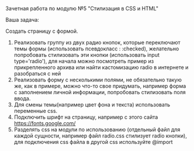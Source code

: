 Зачетная работа по модулю №5 "Стилизация в CSS и HTML"

Ваша задача:

Создать страницу с формой.
1. Реализовать группу из двух радио кнопок, которые переключают темы формы (использовать псевдокласс : :checked), желательно попробовать стилизовать эти кнопки (использовать input type='radio'), для начала можно посмотреть пример из прикрепленного архива или найти кастомизацию radio в интернете и разобраться с ней
2. Реализовать форму с несколькими полями, не обязательно такую же, как в примере, можно что-то свое придумать, например форма с заполнением личной информации, попробовать стилизовать поля ввода.
3. Для смены темы(например цвет фона и текста) использовать переменные css.
4. Подключить шрифт на страницу, например с этого сайта https://fonts.google.com/
5. Разделять css на модули по использованию
(отдельный файл для каждой сущности, например файл radio.css стилизует radio кнопки), для подключения css файла в другой css используйте @import
